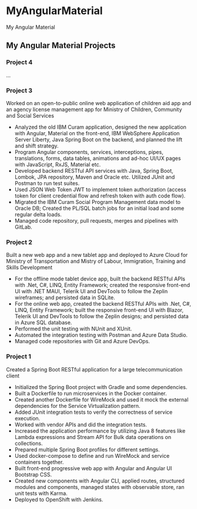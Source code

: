 # MyAngularMaterial

My Angular Material

## My Angular Material Projects

### Project 4

...

### Project 3

Worked on an open-to-public online web application of children aid app and an agency license management app for Ministry of Children, Community and Social Services

- Analyzed the old IBM Curam application, designed the new application with Angular, Material on the front-end, IBM WebSphere Application Server Liberty, Java Spring Boot on the backend, and planned the lift and shift strategy.
- Program Angular components, services, interceptions, pipes, translations, forms, data tables, animations and ad-hoc UI/UX pages with JavaScript, RxJS, Material etc.
- Developed backend RESTful API services with Java, Spring Boot, Lombok, JPA repository, Maven and Oracle etc. Utilized JUnit and Postman to run test suites.
- Used JSON Web Token JWT to implement token authorization (access token for client credential flow and refresh token with auth code flow).
- Migrated the IBM Curam Social Program Management data model to Oracle DB; Created the PL/SQL batch jobs for an initial load and some regular delta loads.
- Managed code repository, pull requests, merges and pipelines with GitLab.

### Project 2

Built a new web app and a new tablet app and deployed to Azure Cloud for Ministry of Transportation and Mistry of Labour, Immigration, Training and Skills Development

- For the offline mode tablet device app, built the backend RESTful APIs with .Net, C#, LINQ, Entity Framework; created the responsive front-end UI with .NET MAUI, Telerik UI and DevTools to follow the Zeplin wireframes; and persisted data in SQLite.
- For the online web app, created the backend RESTful APIs with .Net, C#, LINQ, Entity Framework; built the responsive front-end UI with Blazor, Telerik UI and DevTools to follow the Zeplin designs; and persisted data in Azure SQL database.
- Performed the unit testing with NUnit and XUnit.
- Automated the integration testing with Postman and Azure Data Studio.
- Managed code repositories with Git and Azure DevOps.

### Project 1

Created a Spring Boot RESTful application for a large telecommunication client

- Initialized the Spring Boot project with Gradle and some dependencies.
- Built a Dockerfile to run microservices in the Docker container.
- Created another Dockerfile for WireMock and used it mock the external dependencies for the Service Virtualization pattern.
- Added JUnit integration tests to verify the correctness of service execution.
- Worked with vendor APIs and did the integration tests.
- Increased the application performance by utilizing Java 8 features like Lambda expressions and Stream API for Bulk data operations on collections.
- Prepared multiple Spring Boot profiles for different settings.
- Used docker-compose to define and run WireMock and service containers together.
- Built front-end progressive web app with Angular and Angular UI Bootstrap CSS.
- Created new components with Angular CLI, applied routes, structured modules and components, managed states with observable store, ran unit tests with Karma.
- Deployed to OpenShift with Jenkins.
